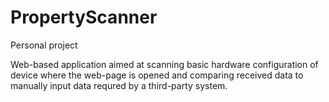 # PropertyScanner
Personal project

Web-based application aimed at scanning basic hardware configuration of device where the web-page is opened and comparing received data to manually input data requred by a third-party system.

